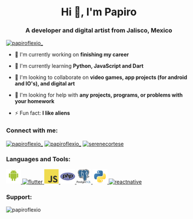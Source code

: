 <h1 align="center">Hi 👋, I'm Papiro</h1>
<h3 align="center">A developer and digital artist from Jalisco, Mexico</h3>

<p align="left"> <a href="https://twitter.com/papiroflexio_" target="blank"><img src="https://img.shields.io/twitter/follow/papiroflexio_?logo=twitter&style=for-the-badge" alt="papiroflexio_" /></a> </p>

- 🔭 I'm currently working on **finishing my career**

- 🌱 I'm currently learning **Python, JavaScript and Dart**

- 👯 I'm looking to collaborate on **video games, app projects (for android and IO's), and digital art**

- 🤝 I'm looking for help with **any projects, programs, or problems with your homework**

- ⚡ Fun fact: **I like aliens**

<h3 align="left">Connect with me:</h3>
<p align="left">
  <a href="https://twitter.com/papiroflexio_" target="blank"><img align="center" src="https://raw.githubusercontent.com/rahuldkjain/github-profile-readme-generator/master/src/images/icons/Social/twitter.svg" alt="papiroflexio_" height="30" width="40" /></a>
  <a href="https://instagram.com/papiroflexio_" target="blank"><img align="center" src="https://raw.githubusercontent.com/rahuldkjain/github-profile-readme-generator/master/src/images/icons/Social/instagram.svg" alt="papiroflexio_" height="30" width="40" /></a>
  <a href="https://auth.geeksforgeeks.org/user/serenecortese" target="blank"><img align="center" src="https://raw.githubusercontent.com/rahuldkjain/github-profile-readme-generator/master/src/images/icons/Social/geeks-for-geeks.svg" alt="serenecortese" height="30" width="40" /></a>
</p>

<h3 align="left">Languages and Tools:</h3>
<p align="left"> 
  <a href="https://developer.android.com" target="_blank" rel="noreferrer"> 
    <img src="https://raw.githubusercontent.com/devicons/devicon/master/icons/android/android-original-wordmark.svg" alt="android" width="40" height="40"/> 
  </a> 
  <a href="https://flutter.dev" target="_blank" rel="noreferrer"> 
    <img src="https://www.vectorlogo.zone/logos/flutterio/flutterio-icon.svg" alt="flutter" width="40" height="40"/> 
  </a> 
  <a href="https://developer.mozilla.org/en-US/docs/Web/JavaScript" target="_blank" rel="noreferrer"> 
    <img src="https://raw.githubusercontent.com/devicons/devicon/master/icons/javascript/javascript-original.svg" alt="javascript" width="40" height="40"/> 
  </a> 
  <a href="https://www.php.net" target="_blank" rel="noreferrer"> 
    <img src="https://raw.githubusercontent.com/devicons/devicon/master/icons/php/php-original.svg" alt="php" width="40" height="40"/> 
  </a> 
  <a href="https://www.postgresql.org" target="_blank" rel="noreferrer"> 
    <img src="https://raw.githubusercontent.com/devicons/devicon/master/icons/postgresql/postgresql-original-wordmark.svg" alt="postgresql" width="40" height="40"/> 
  </a> 
  <a href="https://www.python.org" target="_blank" rel="noreferrer"> 
    <img src="https://raw.githubusercontent.com/devicons/devicon/master/icons/python/python-original.svg" alt="python" width="40" height="40"/> 
  </a> 
  <a href="https://reactnative.dev/" target="_blank" rel="noreferrer"> 
    <img src="https://reactnative.dev/img/header_logo.svg" alt="reactnative" width="40" height="40"/> 
  </a> 
</p>

<h3 align="left">Support:</h3>
<p><a href="https://ko-fi.com/papiroflexio"> <img align="left" src="https://cdn.ko-fi.com/cdn/kofi3.png?v=3" height="50" width="210" alt="papiroflexio" /></a></p><br><br>



